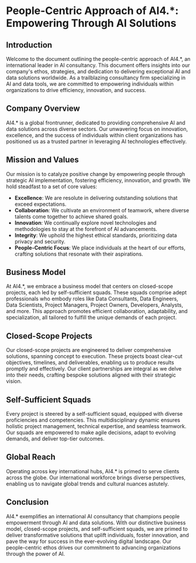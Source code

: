 # People-Centric Approach of AI4.*: Empowering Through AI Solutions

## Introduction

Welcome to the document outlining the people-centric approach of AI4.*, an international leader in AI consultancy. This document offers insights into our company's ethos, strategies, and dedication to delivering exceptional AI and data solutions worldwide. As a trailblazing consultancy firm specializing in AI and data tools, we are committed to empowering individuals within organizations to drive efficiency, innovation, and success.

## Company Overview

AI4.* is a global frontrunner, dedicated to providing comprehensive AI and data solutions across diverse sectors. Our unwavering focus on innovation, excellence, and the success of individuals within client organizations has positioned us as a trusted partner in leveraging AI technologies effectively.

## Mission and Values

Our mission is to catalyze positive change by empowering people through strategic AI implementation, fostering efficiency, innovation, and growth. We hold steadfast to a set of core values:

- **Excellence**: We are resolute in delivering outstanding solutions that exceed expectations.
- **Collaboration**: We cultivate an environment of teamwork, where diverse talents come together to achieve shared goals.
- **Innovation**: We continually explore novel technologies and methodologies to stay at the forefront of AI advancements.
- **Integrity**: We uphold the highest ethical standards, prioritizing data privacy and security.
- **People-Centric Focus**: We place individuals at the heart of our efforts, crafting solutions that resonate with their aspirations.

## Business Model

At AI4.*, we embrace a business model that centers on closed-scope projects, each led by self-sufficient squads. These squads comprise adept professionals who embody roles like Data Consultants, Data Engineers, Data Scientists, Project Managers, Project Owners, Developers, Analysts, and more. This approach promotes efficient collaboration, adaptability, and specialization, all tailored to fulfill the unique demands of each project.

## Closed-Scope Projects

Our closed-scope projects are engineered to deliver comprehensive solutions, spanning concept to execution. These projects boast clear-cut objectives, timelines, and deliverables, enabling us to produce results promptly and effectively. Our client partnerships are integral as we delve into their needs, crafting bespoke solutions aligned with their strategic vision.

## Self-Sufficient Squads

Every project is steered by a self-sufficient squad, equipped with diverse proficiencies and competencies. This multidisciplinary dynamic ensures holistic project management, technical expertise, and seamless teamwork. Our squads are empowered to make agile decisions, adapt to evolving demands, and deliver top-tier outcomes.

## Global Reach

Operating across key international hubs, AI4.* is primed to serve clients across the globe. Our international workforce brings diverse perspectives, enabling us to navigate global trends and cultural nuances astutely.

## Conclusion

AI4.* exemplifies an international AI consultancy that champions people empowerment through AI and data solutions. With our distinctive business model, closed-scope projects, and self-sufficient squads, we are primed to deliver transformative solutions that uplift individuals, foster innovation, and pave the way for success in the ever-evolving digital landscape. Our people-centric ethos drives our commitment to advancing organizations through the power of AI.

